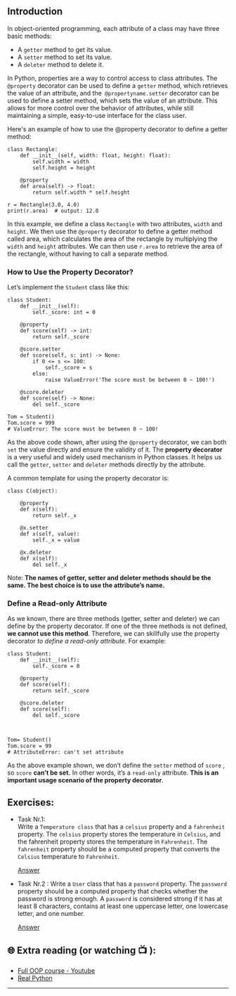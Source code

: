 ## Introduction

In object-oriented programming, each attribute of a class may have three basic methods:

* A `getter` method to get its value.
* A `setter` method to set its value.
* A `deleter` method to delete it.

In Python, properties are a way to control access to class attributes. The `@property` decorator can be used to define a `getter` method, which retrieves the value of an attribute, and the` @propertyname.setter` decorator can be used to define a setter method, which sets the value of an attribute. This allows for more control over the behavior of attributes, while still maintaining a simple, easy-to-use interface for the class user.

Here's an example of how to use the @property decorator to define a getter method:

```python3
class Rectangle:
    def __init__(self, width: float, height: float):
        self.width = width
        self.height = height

    @property
    def area(self) -> float:
        return self.width * self.height

r = Rectangle(3.0, 4.0)
print(r.area)  # output: 12.0

```
In this example, we define a class `Rectangle` with two attributes, `width` and `height`. We then use the `@property` decorator to define a getter method called area, which calculates the area of the rectangle by multiplying the `width` and `height` attributes. We can then use `r.area` to retrieve the area of the rectangle, without having to call a separate method.

### How to Use the Property Decorator?

Let’s implement the `Student` class like this:

```python3
class Student:
    def __init__(self):
        self._score: int = 0

    @property
    def score(self) -> int:
        return self._score

    @score.setter
    def score(self, s: int) -> None:
        if 0 <= s <= 100:
            self._score = s
        else:
            raise ValueError('The score must be between 0 ~ 100!')

    @score.deleter
    def score(self) -> None:
        del self._score

Tom = Student()
Tom.score = 999
# ValueError: The score must be between 0 ~ 100!
```

As the above code shown, after using the `@property` decorator, we can both `set` the value directly and ensure the validity of it. The **property decorator** is a very useful and widely used mechanism in Python classes. It helps us call the `getter`, `setter` and `deleter` methods directly by the attribute.

A common template for using the property decorator is:

```python3
class C(object):

    @property
    def x(self):
        return self._x

    @x.setter
    def x(self, value):
        self._x = value

    @x.deleter
    def x(self):
        del self._x
```

Note: **The names of getter, setter and deleter methods should be the same. The best choice is to use the attribute’s name.**

### Define a Read-only Attribute

As we known, there are three methods (getter, setter and deleter) we can define by the property decorator. If one of the three methods is not defined, **we cannot use this method**. Therefore, we can skillfully use the property decorator _to define a read-only attribute_. For example:

```python3
class Student:
    def __init__(self):
        self._score = 0

    @property
    def score(self):
        return self._score

    @score.deleter
    def score(self):
        del self._score



Tom= Student()
Tom.score = 99
# AttributeError: can't set attribute
```

As the above example shown, we don’t define the `setter` method of `score` , so `score` **can’t be set.** In other words, it’s a `read-only` attribute. **This is an important usage scenario of the property decorator**.

## Exercises: 

* Task Nr.1:  
  Write a `Temperature class` that has a `celsius` property and a `fahrenheit` property. The `celsius` property stores the temperature in `Celsius`, and 
  the fahrenheit property stores the temperature in `Fahrenheit`. The `fahrenheit` property should be a computed property that converts the `Celsius` 
  temperature to `Fahrenheit`.

  [Answer](https://github.com/CodeAcademy-Online/python-new-material-level2/wiki/Z:-Exercise-answers.#task-nr-1-5) 


* Task Nr.2 :
  Write a `User` class that has a `password` property. The `password` property should be a computed property that checks whether the password is strong 
  enough. A `password` is considered strong if it has at least 8 characters, contains at least one uppercase letter, one lowercase letter, and one 
  number.

  [Answer](https://github.com/CodeAcademy-Online/python-new-material-level2/wiki/Z:-Exercise-answers.#task-nr-2-4) 
 
## 🌐  Extra reading (or watching 📺 ):

* [Full OOP course - Youtube](https://www.youtube.com/watch?v=Ej_02ICOIgs)
* [Real Python](https://realpython.com/python-property/)
***